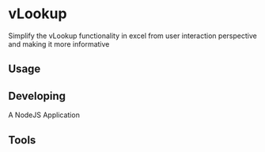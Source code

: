 # vLookup
Simplify the vLookup functionality in excel from user interaction perspective and making it more informative


## Usage


## Developing
A NodeJS Application

## Tools

